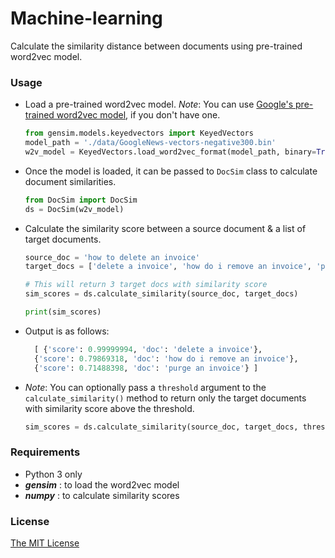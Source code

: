 # Machine-learning
Calculate the similarity distance between documents using pre-trained word2vec model.

### Usage

- Load a pre-trained word2vec model. _Note_: You can use [Google's pre-trained word2vec model](https://bit.ly/w2vgdrive), if you don't have one.
    
     ```python
    from gensim.models.keyedvectors import KeyedVectors
    model_path = './data/GoogleNews-vectors-negative300.bin'
    w2v_model = KeyedVectors.load_word2vec_format(model_path, binary=True)
     ```

- Once the model is loaded, it can be passed to `DocSim` class to calculate document similarities.
 
    ```python
    from DocSim import DocSim
    ds = DocSim(w2v_model)
    ```

- Calculate the similarity score between a source document & a list of target documents.

    ```python
  source_doc = 'how to delete an invoice'
  target_docs = ['delete a invoice', 'how do i remove an invoice', 'purge an invoice']

  # This will return 3 target docs with similarity score
  sim_scores = ds.calculate_similarity(source_doc, target_docs)

  print(sim_scores)
  ```
- Output is as follows:
  ```python
    [ {'score': 0.99999994, 'doc': 'delete a invoice'}, 
    {'score': 0.79869318, 'doc': 'how do i remove an invoice'}, 
    {'score': 0.71488398, 'doc': 'purge an invoice'} ]
    ```

- _Note_: You can optionally pass a `threshold` argument to the  `calculate_similarity()` method to return only the target documents with similarity score above the threshold.

    ```python
    sim_scores = ds.calculate_similarity(source_doc, target_docs, threshold=0.7)
    ```


### Requirements
- Python 3 only
- **_gensim_** : to load the word2vec model
- **_numpy_**  : to calculate similarity scores

### License
[The MIT License](./LICENSE)
